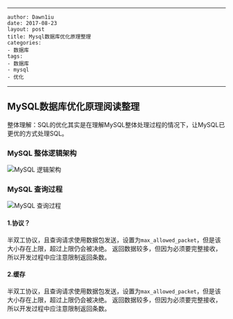---
    author: Dawn1iu
    date: 2017-08-23
    layout: post
    title: Mysql数据库优化原理整理
    categories:
    - 数据库
    tags:
    - 数据库
    - mysql
    - 优化
 ---
## MySQL数据库优化原理阅读整理

整体理解：SQL的优化其实是在理解MySQL整体处理过程的情况下，让MySQL已更优的方式处理SQL。

### MySQL 整体逻辑架构

![MySQL 逻辑架构](http://upload-images.jianshu.io/upload_images/175724-2abdb6fbad8affa0.png?imageMogr2/auto-orient/strip%7CimageView2/2/w/1240)

### MySQL 查询过程

![MySQL 查询过程](http://upload-images.jianshu.io/upload_images/175724-cb247a2b90ea9d4d.png?imageMogr2/auto-orient/strip%7CimageView2/2/w/1240)

#### 1.协议？

半双工协议，且查询请求使用数据包发送，设置为`max_allowed_packet`，但是该大小存在上限，超过上限仍会被决绝。
返回数据较多，但因为必须要完整接收，所以开发过程中应注意限制返回条数。

#### 2.缓存

半双工协议，且查询请求使用数据包发送，设置为`max_allowed_packet`，但是该大小存在上限，超过上限仍会被决绝。
返回数据较多，但因为必须要完整接收，所以开发过程中应注意限制返回条数。








